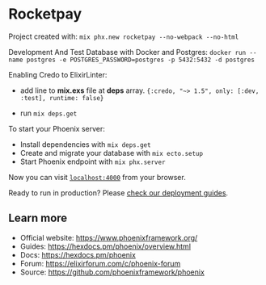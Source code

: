 # Rocketpay

Project created with:
`mix phx.new rocketpay --no-webpack --no-html`

Development And Test Database with Docker and Postgres:
`docker run --name postgres -e POSTGRES_PASSWORD=postgres -p 5432:5432 -d postgres`

Enabling Credo to ElixirLinter:

- add line to **mix.exs** file at **deps** array.
  `{:credo, "~> 1.5", only: [:dev, :test], runtime: false}`

- run `mix deps.get`

To start your Phoenix server:

- Install dependencies with `mix deps.get`
- Create and migrate your database with `mix ecto.setup`
- Start Phoenix endpoint with `mix phx.server`

Now you can visit [`localhost:4000`](http://localhost:4000) from your browser.

Ready to run in production? Please [check our deployment guides](https://hexdocs.pm/phoenix/deployment.html).

## Learn more

- Official website: https://www.phoenixframework.org/
- Guides: https://hexdocs.pm/phoenix/overview.html
- Docs: https://hexdocs.pm/phoenix
- Forum: https://elixirforum.com/c/phoenix-forum
- Source: https://github.com/phoenixframework/phoenix
